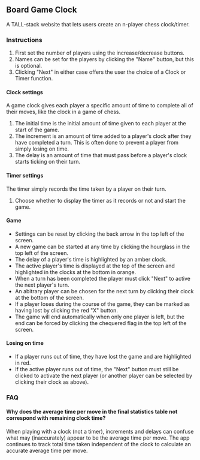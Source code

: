 ## Board Game Clock

A TALL-stack website that lets users create an n-player chess clock/timer.

### Instructions
1. First set the number of players using the increase/decrease buttons.
1. Names can be set for the players by clicking the "Name" button, but this is optional.
1. Clicking "Next" in either case offers the user the choice of a Clock or Timer function.

#### Clock settings
A game clock gives each player a specific amount of time to complete all of their moves, like the clock in a game of chess.
1. The initial time is the initial amount of time given to each player at the start of the game.
1. The increment is an amount of time added to a player's clock after they have completed a turn. This is often done to prevent a player from simply losing on time.
1. The delay is an amount of time that must pass before a player's clock starts ticking on their turn.

#### Timer settings
The timer simply records the time taken by a player on their turn.
1. Choose whether to display the timer as it records or not and start the game.

#### Game 
- Settings can be reset by clicking the back arrow in the top left of the screen.
- A new game can be started at any time by clicking the hourglass in the top left of the screen.
- The delay of a player's time is highlighted by an amber clock.
- The active player's time is displayed at the top of the screen and highlighted in the clocks at the bottom in orange.
- When a turn has been completed the player must click "Next" to active the next player's turn.
- An abitrary player can be chosen for the next turn by clicking their clock at the bottom of the screen.
- If a player loses during the course of the game, they can be marked as having lost by clicking the red "X" button.
- The game will end automatically when only one player is left, but the end can be forced by clicking the chequered flag in the top left of the screen.

#### Losing on time
- If a player runs out of time, they have lost the game and are highlighted in red.
- If the active player runs out of time, the "Next" button must still be clicked to activate the next player (or another player can be selected by clicking their clock as above).

### FAQ

#### Why does the average time per move in the final statistics table not correspond with remaining clock time?

When playing with a clock (not a timer), increments and delays can confuse what may (inaccurately) appear to be the average time per move. The app continues to track total time taken independent of the clock to calculate an accurate average time per move.

